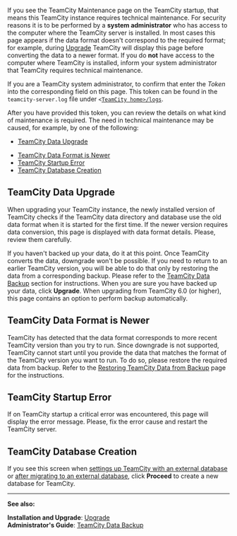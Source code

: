 [//]: # (title: TeamCity Maintenance Mode)
[//]: # (auxiliary-id: TeamCity Maintenance Mode)
If you see the TeamCity Maintenance page on the TeamCity startup, that means this TeamCity instance requires technical maintenance. For security reasons it is to be performed by a __system administrator__ who has access to the computer where the TeamCity server is installed. In most cases this page appears if the data format doesn't correspond to the required format; for example, during [Upgrade](upgrade.md) TeamCity will display this page before converting the data to a newer format. If you do __not__ have access to the computer where TeamCity is installed, inform your system administrator that TeamCity requires technical maintenance.

If you are a TeamCity system administrator, to confirm that enter the _Token_ into the corresponding field on this page. This token can be found in the `teamcity-server.log` file under `<`[`TeamCity home>/logs`](teamcity-server-logs.md).

 After you have provided this token, you can review the details on what kind of maintenance is required. The need in technical maintenance may be caused, for example, by one of the following:
* [TeamCity Data Upgrade](#TeamCity+Data+Upgrade)

[//]: # (Internal note. Do not delete. "TeamCity Maintenance Moded316e49.txt")    

* [TeamCity Data Format is Newer](#TeamCity+Data+Format+is+Newer)
* [TeamCity Startup Error](#TeamCity+Startup+Error)
* [TeamCity Database Creation](#TeamCity+Database+Creation)

## TeamCity Data Upgrade

When upgrading your TeamCity instance, the newly installed version of TeamCity checks if the TeamCity data directory and database use the old data format when it is started for the first time. If the newer version requires data conversion, this page is displayed with data format details. Please, review them carefully.

 If you haven't backed up your data, do it at this point. Once TeamCity converts the data, downgrade won't be possible. If you need to return to an earlier TeamCity version, you will be able to do that only by restoring the data from a corresponding backup. Please refer to the [TeamCity Data Backup](teamcity-data-backup.md) section for instructions. When you are sure you have backed up your data, click __Upgrade__. When upgrading from TeamCity 6.0 (or higher), this page contains an option to perform backup automatically.





[//]: # (Internal note. Do not delete. "TeamCity Maintenance Moded316e91.txt")    




## TeamCity Data Format is Newer

TeamCity has detected that the data format corresponds to more recent TeamCity version than you try to run.  Since downgrade is not supported, TeamCity cannot start until you provide the data that matches the format of the TeamCity version you want to run. To do so, please restore the required data from backup. Refer to the [Restoring TeamCity Data from Backup](restoring-teamcity-data-from-backup.md) page for the instructions.

## TeamCity Startup Error

If on TeamCity startup a critical error was encountered, this page will display the error message.  Please, fix the error cause and restart the TeamCity server.

## TeamCity Database Creation

If you see this screen when [settings up TeamCity with an external database](setting-up-an-external-database.md) or [after migrating to an external database](migrating-to-an-external-database.md), click __Proceed__ to create a new database for TeamCity.

 
 __  __

__See also:__


__Installation and Upgrade__: [Upgrade](upgrade.md)   
__Administrator's Guide__: [TeamCity Data Backup](teamcity-data-backup.md)
